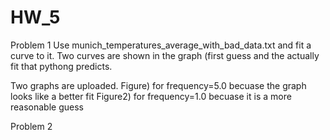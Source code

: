 # HW_5

Problem 1
  Use munich_temperatures_average_with_bad_data.txt and fit a curve to it. 
  Two curves are shown in the graph (first guess and the actually fit that pythong predicts. 
  
  Two graphs are uploaded. Figure) for frequency=5.0 becuase the graph looks like a better fit
                           Figure2) for frequency=1.0 becuase it is a more reasonable guess
  
  
Problem 2
